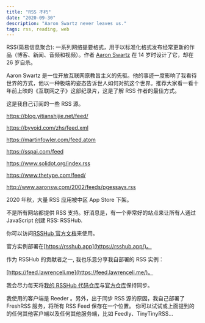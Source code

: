 ```yaml
---
title: "RSS 不朽"
date: "2020-09-30"
description: "Aaron Swartz never leaves us."
tags: rss, reading, web
---
```


RSS(简易信息聚合): 一系列网络提要格式，用于以标准化格式发布经常更新的作品（博客、新闻、音频和视频）。作者 [Aaron Swartz](http://www.aaronsw.com/) 在 14 岁时设计了它，却在 26 岁自杀。

Aaron Swartz 是一位开放互联网原教旨主义的先驱。他的事迹一度影响了我看待世界的方式，他以一种极端的姿态告诉世人如何对抗这个世界。推荐大家看一看十年前上映的《互联网之子》这部纪录片，这是了解 RSS 作者的最佳方式。

这是我自己订阅的一些 RSS 源。

<https://blog.yitianshijie.net/feed/>

<https://byvoid.com/zhs/feed.xml>

<https://martinfowler.com/feed.atom>

<https://sspai.com/feed>

<https://www.solidot.org/index.rss>

<https://www.thetype.com/feed/>

<http://www.aaronsw.com/2002/feeds/pgessays.rss>

2020 年秋，大量 RSS 应用被中区 App Store 下架。

<div>
  <tweet id="1310963891539709952" />
</div>
<div>
  <tweet id="1310553289545658369" />
</div>
<div>
  <tweet id="922363626329133057" />
</div>
<div>
  <tweet id="1311127240713711616" />
</div>

不是所有网站都提供 RSS 支持。好消息是，有一个非常好的站点来让所有人通过 JavaScript 创建 RSS: RSSHub.

你可以访问[RSSHub 官方文档](https://docs.rsshub.app/)来使用。

官方实例部署在[https://rsshub.app](https://rsshub.app/)。

作为 RSSHub 的贡献者之一, 我也乐意分享我自部署的 RSS 实例：

[https://feed.lawrenceli.me](https://feed.lawrenceli.me/)。

我会尽力每天将[我的 RSSHub 代码仓库](https://github.com/la3rence/RSSHub)与[官方仓库](https://github.com/DIYgod/RSSHub)保持同步。

我使用的客户端是 Reeder 。另外，出于同步 RSS 源的原因，我自己部署了 FreshRSS 服务，将所有 RSS Feed 保存在一个位置。 你可以试试或上面提到的的任何其他客户端以及任何其他服务端，比如 Feedly、TinyTinyRSS...
